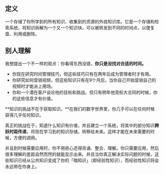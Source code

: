 ## 定义

一个存储了你所学到的所有知识、收集到的资源的外挂知识库。它是一个存储和检索系统，将知识拆解为一个又一个知识块，可以被转发到不同的时间点，以便复盘、利用或删除。

## 别人理解

我想提出一个不一样的观点：你看得东西没错，**你只是没找对合适的时间。**

- 你现在研究时间管理技巧，但这些技巧只有在两年后成为管理者时才有用。
- 你研究如何营销视频，但这些知识只有在9个月后，当你自己开始营销自己的视频时才能派上用场。
- 你和一个潜在客户谈论他的目标和挑战，但只有明年他竞标大合同的时候，你的这些信息才有价值。

**知识的挑战不在于获取知识。**在我们的数字世界里，你几乎可以在任何时候获得几乎任何知识。

真正的挑战在于，知道什么知识有价值，并且建立一个系统，将其中的部分知识**跨跃时距传递**，将现在学习到的知识存储，转移给未来。这样才能在未来需要的时候，方便的调用。

并且到时候需要应用时，你不用担心还得背诵、整合、理解。你只需要应用，然后很多理解的差距自然而然的就能显示出来。并且当你真正解决实际问题的时候，这些知识已经从公共知识变成了你的「暗知识」（即经验性知识），而经验性知识将会永远带在你身上。
